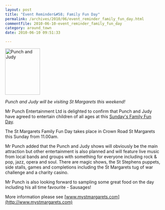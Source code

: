 ```yaml
---
layout: post
title: "Event Reminder&#58; Family Fun Day"
permalink: /archives/2010/06/event_reminder_family_fun_day.html
commentfile: 2010-06-10-event_reminder_family_fun_day
category: around_town
date: 2010-06-10 09:51:33

---
```


<a href="/assets/images/2010/punch_judy.jpg" title="See larger version of - Punch and Judy"><img src="/assets/images/2010/punch_judy_thumb.jpg" width="113" height="150" alt="Punch and Judy" class="photo right" /></a>

*Punch and Judy will be visiting St Margarets this weekend!*

Mr Punch Entertainment Ltd is delighted to confirm that Punch and Judy have agreed to entertain children of all ages at this [Sunday's Family Fun Day](/event/fair/200705142440).

The St Margarets Family Fun Day takes place in Crown Road St Margarets this Sunday from 11.00am.

Mr Punch added that the Punch and Judy shows will obviously be the main attraction but other entertainment is also planned and will feature live music from local bands and groups with something for everyone including rock & pop, jazz, opera and soul. There are magic shows, the St Stephens puppets, side stalls, games and completions including the St Margarets tug of war challenge and a charity casino.

Mr Punch is also looking forward to sampling some great food on the day including his all time favourite - Sausages!

More information please see [www.mystmargarets.com](http://www.mystmargarets.com)
